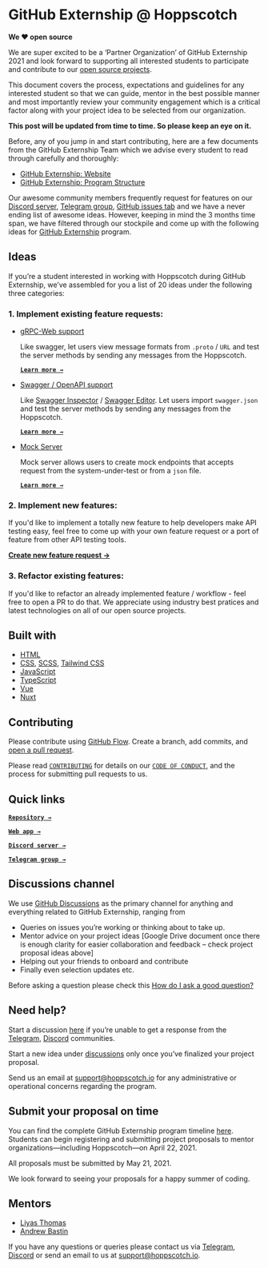 # **GitHub Externship @ Hoppscotch**

**We ❤️ open source**

We are super excited to be a ‘Partner Organization’ of GitHub Externship 2021 and look forward to supporting all interested students to participate and contribute to our [open source projects](https://github.com/hoppscotch).

This document covers the process, expectations and guidelines for any interested student so that we can guide, mentor in the best possible manner and most importantly review your community engagement which is a critical factor along with your project idea to be selected from our organization.

**This post will be updated from time to time. So please keep an eye on it.**

Before, any of you jump in and start contributing, here are a few documents from the GitHub Externship Team which we advise every student to read through carefully and thoroughly:

- [GitHub Externship: Website](https://github-externships.github.io/externship/index.html)
- [GitHub Externship: Program Structure](https://github-externships.github.io/externship/structure.html)

Our awesome community members frequently request for features on our [Discord server](https://hoppscotch.io/discord), [Telegram group](https://hoppscotch.io/externship_telegram), [GitHub issues tab](https://github.com/hoppscotch/hoppscotch/issues?q=is%3Aissue+is%3Aopen+sort%3Aupdated-desc) and we have a never ending list of awesome ideas. However, keeping in mind the 3 months time span, we have filtered through our stockpile and come up with the following ideas for [GitHub Externship](https://github-externships.github.io/externship/index.html) program.

## **Ideas**

If you’re a student interested in working with Hoppscotch during GitHub Externship, we’ve assembled for you a list of 20 ideas under the following three categories:

### **1. Implement existing feature requests:**

- [gRPC-Web support](https://github.com/hoppscotch/hoppscotch/issues/402)

  Like swagger, let users view message formats from `.proto` / `URL` and test the server methods by sending any messages from the Hoppscotch.

  [**`Learn more →`**](https://github.com/hoppscotch/hoppscotch/issues/402)

- [Swagger / OpenAPI support](https://github.com/hoppscotch/hoppscotch/issues/470)

  Like [Swagger Inspector](https://inspector.swagger.io/builder) / [Swagger Editor](https://editor.swagger.io). Let users import `swagger.json` and test the server methods by sending any messages from the Hoppscotch.

  [**`Learn more →`**](https://github.com/hoppscotch/hoppscotch/issues/470)

- [Mock Server](https://github.com/hoppscotch/hoppscotch/issues/1598)

  Mock server allows users to create mock endpoints that accepts request from the system-under-test or from a `json` file.

  [**`Learn more →`**](https://github.com/hoppscotch/hoppscotch/issues/1598)

### **2. Implement new features:**

If you'd like to implement a totally new feature to help developers make API testing easy, feel free to come up with your own feature request or a port of feature from other API testing tools.

[**Create new feature request →**](https://github.com/hoppscotch/hoppscotch/issues/new?assignees=&labels=&template=feature_request.md&title=Feature%20[GitHub%20Externship]:)

### **3. Refactor existing features:**

If you'd like to refactor an already implemented feature / workflow - feel free to open a PR to do that. We appreciate using industry best pratices and latest technologies on all of our open source projects.

## **Built with**

- [HTML](https://developer.mozilla.org/en-US/docs/Web/HTML)
- [CSS](https://developer.mozilla.org/en-US/docs/Web/CSS), [SCSS](https://sass-lang.com), [Tailwind CSS](https://tailwindcss.com)
- [JavaScript](https://developer.mozilla.org/en-US/docs/Web/JavaScript)
- [TypeScript](https://www.typescriptlang.org)
- [Vue](https://vuejs.org)
- [Nuxt](https://nuxtjs.org)

## **Contributing**

Please contribute using [GitHub Flow](https://guides.github.com/introduction/flow). Create a branch, add commits, and [open a pull request](https://github.com/hoppscotch/hoppscotch/compare).

Please read [`CONTRIBUTING`](CONTRIBUTING.md) for details on our [`CODE OF CONDUCT`](CODE_OF_CONDUCT.md), and the process for submitting pull requests to us.

## **Quick links**

[**`Repository →`**](https://github.com/hoppscotch/hoppscotch)

[**`Web app →`**](https://hoppscotch.io)

[**`Discord server →`**](https://hoppscotch.io/discord)

[**`Telegram group →`**](https://hoppscotch.io/externship_telegram)

## **Discussions channel**

We use [GitHub Discussions](https://github.com/hoppscotch/hoppscotch/discussions) as the primary channel for anything and everything related to GitHub Externship, ranging from

- Queries on issues you’re working or thinking about to take up.
- Mentor advice on your project ideas [Google Drive document once there is enough clarity for easier collaboration and feedback – check project proposal ideas above]
- Helping out your friends to onboard and contribute
- Finally even selection updates etc.

Before asking a question please check this [How do I ask a good question?](https://stackoverflow.com/help/how-to-ask)

## **Need help?**

Start a discussion [here](https://github.com/hoppscotch/hoppscotch/discussions) if you’re unable to get a response from the [Telegram](https://hoppscotch.io/externship_telegram), [Discord](https://hoppscotch.io/discord) communities.

Start a new idea under [discussions](https://github.com/hoppscotch/hoppscotch/discussions) only once you’ve finalized your project proposal.

Send us an email at support@hoppscotch.io for any administrative or operational concerns regarding the program.

## **Submit your proposal on time**

You can find the complete GitHub Externship program timeline [here](https://github-externships.github.io/externship/structure.html). Students can begin registering and submitting project proposals to mentor organizations—including Hoppscotch—on April 22, 2021.

All proposals must be submitted by May 21, 2021.

We look forward to seeing your proposals for a happy summer of coding.

## **Mentors**

- [Liyas Thomas](https://github.com/liyasthomas)
- [Andrew Bastin](https://github.com/andrewbastin)

If you have any questions or queries please contact us via [Telegram](https://hoppscotch.io/externship_telegram), [Discord](https://hoppscotch.io/discord) or send an email to us at support@hoppscotch.io.
